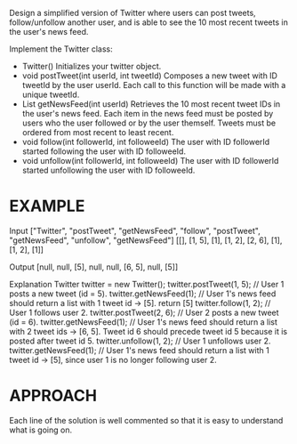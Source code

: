 Design a simplified version of Twitter where users can post tweets, follow/unfollow another user, and is able to see the 10 most recent tweets in the user's news feed.

Implement the Twitter class:

 - Twitter() Initializes your twitter object.
 - void postTweet(int userId, int tweetId) Composes a new tweet with ID tweetId by the user userId. Each call to this function will be made with a unique tweetId.
 - List<Integer> getNewsFeed(int userId) Retrieves the 10 most recent tweet IDs in the user's news feed. Each item in the news feed must be posted by users who the user followed or by the user themself. Tweets must be ordered from most recent to least recent.
 - void follow(int followerId, int followeeId) The user with ID followerId started following the user with ID followeeId.
 - void unfollow(int followerId, int followeeId) The user with ID followerId started unfollowing the user with ID followeeId.

# EXAMPLE

Input
["Twitter", "postTweet", "getNewsFeed", "follow", "postTweet", "getNewsFeed", "unfollow", "getNewsFeed"]
[[], [1, 5], [1], [1, 2], [2, 6], [1], [1, 2], [1]]

Output
[null, null, [5], null, null, [6, 5], null, [5]]

Explanation
Twitter twitter = new Twitter();
twitter.postTweet(1, 5); // User 1 posts a new tweet (id = 5).
twitter.getNewsFeed(1);  // User 1's news feed should return a list with 1 tweet id -> [5]. return [5]
twitter.follow(1, 2);    // User 1 follows user 2.
twitter.postTweet(2, 6); // User 2 posts a new tweet (id = 6).
twitter.getNewsFeed(1);  // User 1's news feed should return a list with 2 tweet ids -> [6, 5]. Tweet id 6 should precede tweet id 5 because it is posted after tweet id 5.
twitter.unfollow(1, 2);  // User 1 unfollows user 2.
twitter.getNewsFeed(1);  // User 1's news feed should return a list with 1 tweet id -> [5], since user 1 is no longer following user 2.

# APPROACH

Each line of the solution is well commented so that it is easy to understand what is going on. 